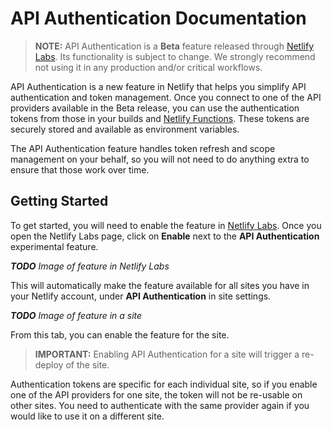 # API Authentication Documentation

> **NOTE:** API Authentication is a **Beta** feature released through [Netlify Labs](https://www.netlify.com/blog/2021/03/31/test-drive-netlify-beta-features-with-netlify-labs/). Its functionality is subject to change. We strongly recommend not using it in any production and/or critical workflows.

API Authentication is a new feature in Netlify that helps you simplify API authentication and token management. Once you connect to one of the API providers available in the Beta release, you can use the authentication tokens from those in your builds and [Netlify Functions](https://www.netlify.com/products/functions/). These tokens are securely stored and available as environment variables.

The API Authentication feature handles token refresh and scope management on your behalf, so you will not need to do anything extra to ensure that those work over time.

## Getting Started

To get started, you will need to enable the feature in [Netlify Labs](https://app.netlify.com/user/labs). Once you open the Netlify Labs page, click on **Enable** next to the **API Authentication** experimental feature.

_**TODO** Image of feature in Netlify Labs_

This will automatically make the feature available for all sites you have in your Netlify account, under **API Authentication** in site settings.

_**TODO** Image of feature in a site_

From this tab, you can enable the feature for the site.

> **IMPORTANT:** Enabling API Authentication for a site will trigger a re-deploy of the site.

Authentication tokens are specific for each individual site, so if you enable one of the API providers for one site, the token will not be re-usable on other sites. You need to authenticate with the same provider again if you would like to use it on a different site.
